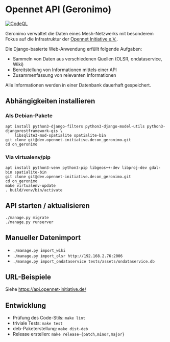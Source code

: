 # Opennet API (Geronimo)
[![CodeQL](https://github.com/opennet-initiative/api/actions/workflows/codeql-analysis.yml/badge.svg)](https://github.com/opennet-initiative/api/actions/workflows/codeql-analysis.yml)

Geronimo verwaltet die Daten eines Mesh-Netzwerks mit besonderem Fokus auf die Infrastruktur
der [Opennet Initiative e.V.](https://opennet-initiative.de/).

Die Django-basierte Web-Anwendung erfüllt folgende Aufgaben:

* Sammeln von Daten aus verschiedenen Quellen (OLSR, ondataservice, Wiki)
* Bereitstellung von Informationen mittels einer API
* Zusammenfassung von relevanten Informationen

Alle Informationen werden in einer Datenbank dauerhaft gespeichert.

## Abhängigkeiten installieren

### Als Debian-Pakete

```shell
apt install python3-django-filters python3-django-model-utils python3-djangorestframework-gis \
	libsqlite3-mod-spatialite spatialite-bin
git clone git@dev.opennet-initiative.de:on_geronimo.git
cd on_geronimo
```

### Via virtualenv/pip

```shell
apt install python3-venv python3-pip libgeos++-dev libproj-dev gdal-bin spatialite-bin
git clone git@dev.opennet-initiative.de:on_geronimo.git
cd on_geronimo
make virtualenv-update
. build/venv/bin/activate
```

## API starten / aktualisieren

```shell
./manage.py migrate
./manage.py runserver
```
## Manueller Datenimport

* `./manage.py import_wiki`
* `./manage.py import_olsr http://192.168.2.76:2006`
* `./manage.py import_ondataservice tests/assets/ondataservice.db`

## URL-Beispiele

Siehe https://api.opennet-initiative.de/

## Entwicklung
* Prüfung des Code-Stils: `make lint`
* triviale Tests: `make test`
* deb-Paketerstellung: `make dist-deb`
* Release erstellen: `make release-{patch,minor,major}`
